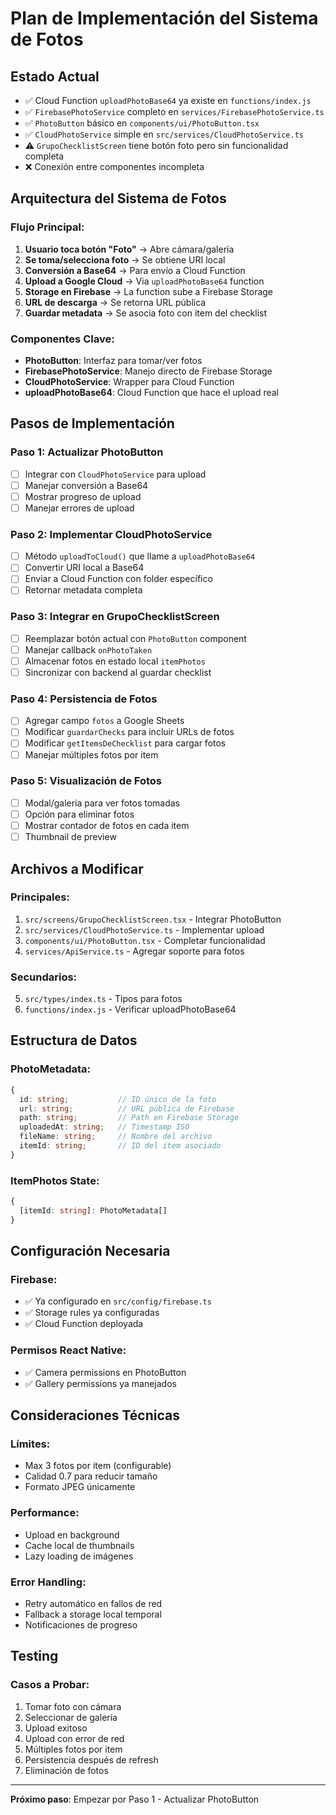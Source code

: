 # Plan de Implementación del Sistema de Fotos

## Estado Actual
- ✅ Cloud Function `uploadPhotoBase64` ya existe en `functions/index.js`
- ✅ `FirebasePhotoService` completo en `services/FirebasePhotoService.ts` 
- ✅ `PhotoButton` básico en `components/ui/PhotoButton.tsx`
- ✅ `CloudPhotoService` simple en `src/services/CloudPhotoService.ts`
- ⚠️ `GrupoChecklistScreen` tiene botón foto pero sin funcionalidad completa
- ❌ Conexión entre componentes incompleta

## Arquitectura del Sistema de Fotos

### Flujo Principal:
1. **Usuario toca botón "Foto"** → Abre cámara/galería
2. **Se toma/selecciona foto** → Se obtiene URI local
3. **Conversión a Base64** → Para envío a Cloud Function
4. **Upload a Google Cloud** → Via `uploadPhotoBase64` function
5. **Storage en Firebase** → La function sube a Firebase Storage
6. **URL de descarga** → Se retorna URL pública
7. **Guardar metadata** → Se asocia foto con item del checklist

### Componentes Clave:
- **PhotoButton**: Interfaz para tomar/ver fotos
- **FirebasePhotoService**: Manejo directo de Firebase Storage
- **CloudPhotoService**: Wrapper para Cloud Function
- **uploadPhotoBase64**: Cloud Function que hace el upload real

## Pasos de Implementación

### Paso 1: Actualizar PhotoButton
- [ ] Integrar con `CloudPhotoService` para upload
- [ ] Manejar conversión a Base64
- [ ] Mostrar progreso de upload
- [ ] Manejar errores de upload

### Paso 2: Implementar CloudPhotoService
- [ ] Método `uploadToCloud()` que llame a `uploadPhotoBase64`
- [ ] Convertir URI local a Base64
- [ ] Enviar a Cloud Function con folder específico
- [ ] Retornar metadata completa

### Paso 3: Integrar en GrupoChecklistScreen
- [ ] Reemplazar botón actual con `PhotoButton` component
- [ ] Manejar callback `onPhotoTaken`
- [ ] Almacenar fotos en estado local `itemPhotos`
- [ ] Sincronizar con backend al guardar checklist

### Paso 4: Persistencia de Fotos
- [ ] Agregar campo `fotos` a Google Sheets
- [ ] Modificar `guardarChecks` para incluir URLs de fotos
- [ ] Modificar `getItemsDeChecklist` para cargar fotos
- [ ] Manejar múltiples fotos por item

### Paso 5: Visualización de Fotos
- [ ] Modal/galería para ver fotos tomadas
- [ ] Opción para eliminar fotos
- [ ] Mostrar contador de fotos en cada item
- [ ] Thumbnail de preview

## Archivos a Modificar

### Principales:
1. `src/screens/GrupoChecklistScreen.tsx` - Integrar PhotoButton
2. `src/services/CloudPhotoService.ts` - Implementar upload
3. `components/ui/PhotoButton.tsx` - Completar funcionalidad
4. `services/ApiService.ts` - Agregar soporte para fotos

### Secundarios:
5. `src/types/index.ts` - Tipos para fotos
6. `functions/index.js` - Verificar uploadPhotoBase64

## Estructura de Datos

### PhotoMetadata:
```typescript
{
  id: string;           // ID único de la foto
  url: string;          // URL pública de Firebase
  path: string;         // Path en Firebase Storage
  uploadedAt: string;   // Timestamp ISO
  fileName: string;     // Nombre del archivo
  itemId: string;       // ID del item asociado
}
```

### ItemPhotos State:
```typescript
{
  [itemId: string]: PhotoMetadata[]
}
```

## Configuración Necesaria

### Firebase:
- ✅ Ya configurado en `src/config/firebase.ts`
- ✅ Storage rules ya configuradas
- ✅ Cloud Function deployada

### Permisos React Native:
- ✅ Camera permissions en PhotoButton
- ✅ Gallery permissions ya manejados

## Consideraciones Técnicas

### Límites:
- Max 3 fotos por item (configurable)
- Calidad 0.7 para reducir tamaño
- Formato JPEG únicamente

### Performance:
- Upload en background
- Cache local de thumbnails
- Lazy loading de imágenes

### Error Handling:
- Retry automático en fallos de red
- Fallback a storage local temporal
- Notificaciones de progreso

## Testing

### Casos a Probar:
1. Tomar foto con cámara
2. Seleccionar de galería
3. Upload exitoso
4. Upload con error de red
5. Múltiples fotos por item
6. Persistencia después de refresh
7. Eliminación de fotos

---

**Próximo paso**: Empezar por Paso 1 - Actualizar PhotoButton
